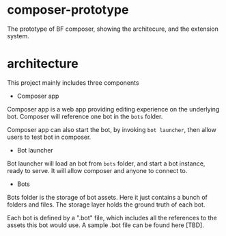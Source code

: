 # composer-prototype
The prototype of BF composer, showing the architecure, and the extension system.

# architecture
This project mainly includes three components
- Composer app
   
Composer app is a web app providing editing experience on the underlying bot. Composer will reference one bot in the `bots` folder. 

Composer app can also start the bot, by invoking `bot launcher`, then allow users to test bot in composer. 

- Bot launcher

Bot launcher will load an bot from `bots` folder, and start a bot instance, ready to serve. It will allow composer and anyone to connect to. 

- Bots

Bots folder is the storage of bot assets. Here it just contains a bunch of folders and files. The storage layer holds the ground truth of each bot. 

Each bot is defined by a ".bot" file, which includes all the references to the assets this bot would use. A sample .bot file can be found here [TBD].
